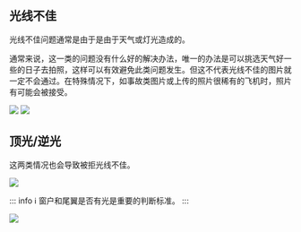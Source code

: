 ## 光线不佳
光线不佳问题通常是由于是由于天气或灯光造成的。

通常来说，这一类的问题没有什么好的解决办法，唯一的办法是可以挑选天气好一些的日子去拍照，这样可以有效避免此类问题发生。但这不代表光线不佳的图片就一定不会通过。在特殊情况下，如事故类图片或上传的照片很稀有的飞机时，照片有可能会被接受。

![](https://source.cdn.794td.cn/TOGA/guideline/image028.jpg)
![](https://source.cdn.794td.cn/TOGA/guideline/image029.jpg)
## 顶光/逆光

这两类情况也会导致被拒光线不佳。

![](https://source.cdn.794td.cn/TOGA/guideline/image030.jpg)

::: info :information_source:
窗户和尾翼是否有光是重要的判断标准。
:::

![](https://source.cdn.794td.cn/TOGA/guideline/image031.jpg)